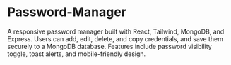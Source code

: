 # Password-Manager
A responsive password manager built with React, Tailwind, MongoDB, and Express. Users can add, edit, delete, and copy credentials, and save them securely to a MongoDB database. Features include password visibility toggle, toast alerts, and mobile-friendly design.
